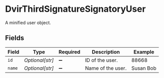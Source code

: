 # DvirThirdSignatureSignatoryUser

A minified user object.


## Fields

| Field              | Type               | Required           | Description        | Example            |
| ------------------ | ------------------ | ------------------ | ------------------ | ------------------ |
| `id`               | *Optional[str]*    | :heavy_minus_sign: | ID of the user.    | 88668              |
| `name`             | *Optional[str]*    | :heavy_minus_sign: | Name of the user.  | Susan Bob          |